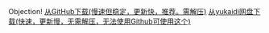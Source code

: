 Objection!
[从GitHub下载(慢速但稳定，更新快，推荐。需解压)](https://github.com/user-attachments/files/17354947/release.zip)
[从yukaidi网盘下载(快速，更新慢，无需解压，无法使用Github可使用这个)](https://pan1.yukaidi.com/s/NydAT9)